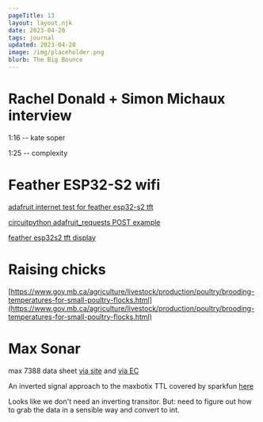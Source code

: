 ```yaml
---
pageTitle: 13 
layout: layout.njk
date: 2023-04-20
tags: journal
updated: 2023-04-20
image: /img/placeholder.png
blurb: The Big Bounce 
---
```


# Rachel Donald + Simon Michaux interview

1:16 -- kate soper 

1:25 -- complexity

# Feather ESP32-S2 wifi

[adafruit internet test for feather esp32-s2 tft](https://learn.adafruit.com/adafruit-esp32-s2-tft-feather/circuitpython-internet-test)

[circuitpython adafruit_requests POST example](https://learn.adafruit.com/ethernet-for-circuitpython/usage-with-requests)

[feather esp32s2 tft display](https://learn.adafruit.com/adafruit-esp32-s2-tft-feather/tft-basics)

# Raising chicks

[https://www.gov.mb.ca/agriculture/livestock/production/poultry/brooding-temperatures-for-small-poultry-flocks.html](https://www.gov.mb.ca/agriculture/livestock/production/poultry/brooding-temperatures-for-small-poultry-flocks.html)

# Max Sonar

max 7388 data sheet [via site](https://maxbotix.com/pages/hrxl-maxsonar-wr-datasheet) and  [via EC](/img/ojofeliz/PD11500ac-HRXL-MaxSonar-WR_Datasheet-Website.pdf)

An inverted signal approach to the maxbotix TTL covered by sparkfun [here](https://www.sparkfun.com/news/2461) 

Looks like we don't need an inverting transitor. But: need to figure out how to grab the data in a sensible way and convert to int.


